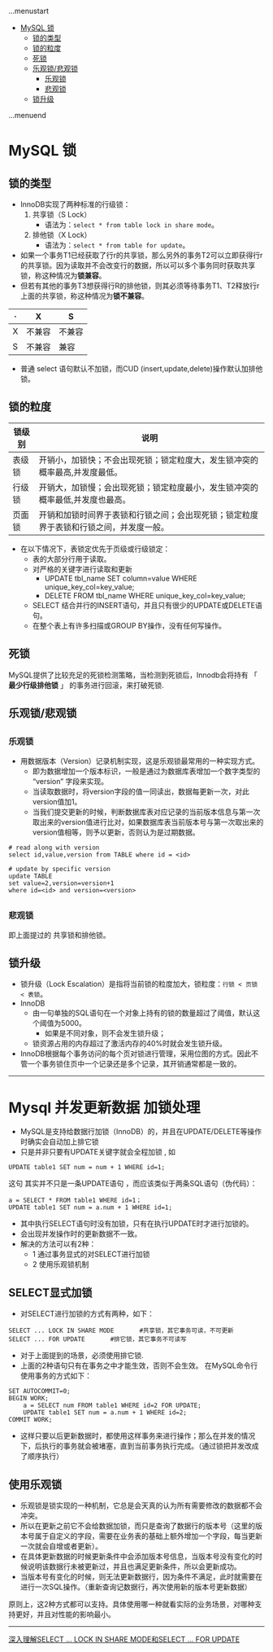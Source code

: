 ...menustart

- [MySQL 锁](#8dc99461a1c4b9110a35ea875b10b70d)
    - [锁的类型](#dfa8b5aa96cb4af6e6c28cf50b2a3c43)
    - [锁的粒度](#cbc301535e8455434b2bbd29a183e55d)
    - [死锁](#60461afa5afbcb0457a420056c14a6c9)
    - [乐观锁/悲观锁](#685a6699c143f3090ecdabcc3618a2c5)
        - [乐观锁](#bf97e7abc7c23d4f37d6da39acc011d8)
        - [悲观锁](#891f975efa0ad8ed8582636e0bd98e41)
    - [锁升级](#f631c0a2d27c606f697b1e5987b74732)

...menuend


<h2 id="8dc99461a1c4b9110a35ea875b10b70d"></h2>


# MySQL 锁

<h2 id="dfa8b5aa96cb4af6e6c28cf50b2a3c43"></h2>


## 锁的类型

- InnoDB实现了两种标准的行级锁：
    1. 共享锁（S Lock）
        - 语法为：`select * from table lock in share mode`。
    2. 排他锁（X Lock）
        - 语法为：`select * from table for update`。
- 如果一个事务T1已经获取了行r的共享锁，那么另外的事务T2可以立即获得行r的共享锁。因为读取并不会改变行的数据，所以可以多个事务同时获取共享锁，称这种情况为**锁兼容**。
- 但若有其他的事务T3想获得行R的排他锁，则其必须等待事务T1、T2释放行r上面的共享锁，称这种情况为**锁不兼容**。


· | X | S
--- | --- | ---
X | 不兼容 |  不兼容
S |  不兼容 |  兼容

- 普通 select 语句默认不加锁，而CUD (insert,update,delete)操作默认加排他锁。


<h2 id="cbc301535e8455434b2bbd29a183e55d"></h2>


## 锁的粒度

锁级别 | 说明
--- | ---
表级锁 | 开销小，加锁快；不会出现死锁；锁定粒度大，发生锁冲突的概率最高,并发度最低。
行级锁 | 开销大，加锁慢；会出现死锁；锁定粒度最小，发生锁冲突的概率最低,并发度也最高。
页面锁 | 开销和加锁时间界于表锁和行锁之间；会出现死锁；锁定粒度界于表锁和行锁之间，并发度一般。


- 在以下情况下，表锁定优先于页级或行级锁定：
    - 表的大部分行用于读取。
    - 对严格的关键字进行读取和更新
        - UPDATE tbl_name SET column=value WHERE unique_key_col=key_value;
        - DELETE FROM tbl_name WHERE unique_key_col=key_value;
    - SELECT 结合并行的INSERT语句，并且只有很少的UPDATE或DELETE语句。
    - 在整个表上有许多扫描或GROUP BY操作，没有任何写操作。


<h2 id="60461afa5afbcb0457a420056c14a6c9"></h2>


## 死锁

MySQL提供了比较充足的死锁检测策略，当检测到死锁后，Innodb会将持有 「 **最少行级排他锁** 」 的事务进行回滚，来打破死锁.

<h2 id="685a6699c143f3090ecdabcc3618a2c5"></h2>


## 乐观锁/悲观锁

<h2 id="bf97e7abc7c23d4f37d6da39acc011d8"></h2>


### 乐观锁

- 用数据版本（Version）记录机制实现，这是乐观锁最常用的一种实现方式。
    - 即为数据增加一个版本标识，一般是通过为数据库表增加一个数字类型的 “version” 字段来实现。
    - 当读取数据时，将version字段的值一同读出，数据每更新一次，对此version值加1。
    - 当我们提交更新的时候，判断数据库表对应记录的当前版本信息与第一次取出来的version值进行比对，如果数据库表当前版本号与第一次取出来的version值相等，则予以更新，否则认为是过期数据。


```mysql
# read along with version 
select id,value,version from TABLE where id = <id>

# update by specific version
update TABLE
set value=2,version=version+1
where id=<id> and version=<version>
```

<h2 id="891f975efa0ad8ed8582636e0bd98e41"></h2>


### 悲观锁

即上面提过的 共享锁和排他锁。

<h2 id="f631c0a2d27c606f697b1e5987b74732"></h2>


## 锁升级

- 锁升级（Lock Escalation）是指将当前锁的粒度加大，锁粒度：`行锁 < 页锁 < 表锁`。
- InnoDB
    - 由一句单独的SQL语句在一个对象上持有的锁的数量超过了阈值，默认这个阈值为5000。
        - 如果是不同对象，则不会发生锁升级；
    - 锁资源占用的内存超过了激活内存的40%时就会发生锁升级。
- InnoDB根据每个事务访问的每个页对锁进行管理，采用位图的方式。因此不管一个事务锁住页中一个记录还是多个记录，其开销通常都是一致的。


---

<h2 id="f12a4c82c151d110c6ea3521e6aca5b2"></h2>


# Mysql 并发更新数据 加锁处理

- MySQL是支持给数据行加锁（InnoDB）的，并且在UPDATE/DELETE等操作时确实会自动加上排它锁
- 只是并非只要有UPDATE关键字就会全程加锁 , 如

```
UPDATE table1 SET num = num + 1 WHERE id=1;
```

这句 其实并不只是一条UPDATE语句 ，而应该类似于两条SQL语句（伪代码）：

```
a = SELECT * FROM table1 WHERE id=1；
UPDATE table1 SET num = a.num + 1 WHERE id=1;
```

- 其中执行SELECT语句时没有加锁，只有在执行UPDATE时才进行加锁的。
- 会出现并发操作时的更新数据不一致。
- 解决的方法可以有2种：
    - 1 通过事务显式的对SELECT进行加锁
    - 2 使用乐观锁机制


<h2 id="18a31fbbef71484ce0cc52995764a78b"></h2>


## SELECT显式加锁

- 对SELECT进行加锁的方式有两种，如下：

```
SELECT ... LOCK IN SHARE MODE       #共享锁，其它事务可读，不可更新
SELECT ... FOR UPDATE       #排它锁，其它事务不可读写
```

- 对于上面提到的场景，必须使用排它锁.
- 上面的2种语句只有在事务之中才能生效，否则不会生效。 在MySQL命令行使用事务的方式如下：

```
SET AUTOCOMMIT=0;
BEGIN WORK;
    a = SELECT num FROM table1 WHERE id=2 FOR UPDATE;
    UPDATE table1 SET num = a.num + 1 WHERE id=2;
COMMIT WORK;
```

- 这样只要以后更新数据时，都使用这样事务来进行操作；那么在并发的情况下，后执行的事务就会被堵塞，直到当前事务执行完成。（通过锁把并发改成了顺序执行）


<h2 id="4e7e4e0d4b9110317f8e672b2aa3af35"></h2>


## 使用乐观锁

- 乐观锁是锁实现的一种机制，它总是会天真的认为所有需要修改的数据都不会冲突。
- 所以在更新之前它不会给数据加锁，而只是查询了数据行的版本号（这里的版本号属于自定义的字段，需要在业务表的基础上额外增加一个字段，每当更新一次就会自增或者更新）。
- 在具体更新数据的时候更新条件中会添加版本号信息，当版本号没有变化的时候说明该数据行未被更新过，并且也满足更新条件，所以会更新成功。
- 当版本号有变化的时候，则无法更新数据行，因为条件不满足，此时就需要在进行一次SQL操作。（重新查询记数据行，再次使用新的版本号更新数据）

原则上，这2种方式都可以支持。具体使用哪一种就看实际的业务场景，对哪种支持更好，并且对性能的影响最小。


---

[深入理解SELECT ... LOCK IN SHARE MODE和SELECT ... FOR UPDATE](https://blog.csdn.net/cug_jiang126com/article/details/50544728)


